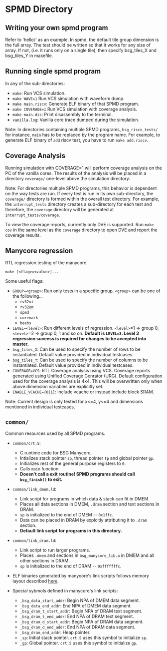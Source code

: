 SPMD Directory
==============


Writing your own spmd program
-----------------------------
Refer to 'hello/' as an example.
In spmd, the default tile group dimension is the full array. The test should be written so that it works for any size of array.
If not, (i.e. it runs only on a single tile), then specify bsg_tiles_X and bsg_tiles_Y in makefile.

Running single spmd program
---------------------------

In any of the sub-directories:
- `make`: Run VCS simulation.
- `make WAVE=1` Run VCS simulation with waveform dump.
- `make main.riscv`: Generate ELF binary of that SPMD program.
- `make COVERAGE=1` Run VCS simulation with coverage analysis.
- `make main.dis`: Print disassembly to the terminal.
- `vanilla.log`: Vanilla core trace dumped during the simulation.

Note: In directories containing multiple SPMD programs, `bsg_riscv_tests/` for instance,
`main` has to be replaced by the program name. For example, to generate ELF binary of
`add` riscv test, you have to run `make add.riscv`.

Coverage Analysis
------------------

Running simulation with COVERAGE=1 will perform coverage analysis on the PC of the vanilla cores. The results of the analysis will be
placed in a directory `coverage/` one-level above the simulation directory.

Note: For directories multiple SPMD programs, this behavior is dependent on the way tests are run. If every test is run in its own
sub-directory, the `coverage/` directory is formed within the overall test directory. For example, the `interrupt_tests` directory
creates a sub-directory for each test and therefore, the `coverage` directory will be generated at `interrupt_tests/coverage`.

To view the coverage reports, currently only DVE is supported. Run `make cov` in the same level as the `coverage` directory to
open DVE and report the coverage results.

Manycore regression
-------------------

RTL regression testing of the manycore.

`make [<flag>=<value>]...`

Some useful flags:

- `GROUP=<group>`: Run only tests in a specific group. `<group>` can be one of the following...
    - `rv32ui`
    - `rv32um`
    - `spmd`
    - `coremark`
    - `beebs`
- `LEVEL=<level>`: Run different levels of regression. `<level>`=1 => group 0, `<level>`=2 => group 0, 1 and so on. **Default is `LEVEL=3`. Level 3 regression suceess is required for changes to be accepted into master.**
- `bsg_tiles_X`:
    Can be used to specify the number of rows to be instantiated. Default
    value provided in individual testcases.
- `bsg_tiles_Y`:
    Can be used to specify the number of columns to be instantiated. Default
    value provided in individual testcases.
- `COVERAGE=VCS`:
    RTL Coverage analysis using VCS. Coverage reports generated using
    Unified Coverage Genrator (URG). Default configuration used for
    the coverage analysis is 4x4. This will be overwritten only when
    above dimension variables are explicitly set.
- `ENABLE_VCACHE={0|1}`:
    include vcache or instead include block SRAM.

Note: 
    Current design is only tested for x<=4, y<=4 and dimensions mentioned in
    individual testcases.



`common/`
----------

Common resources used by all SPMD programs.

- `common/crt.S`:
  - C runtime code for BSG Manycore.
  - Intializes stack pointer `sp`, thread pointer `tp` and global pointer `gp`.
  - Initializes rest of the general purpose registers to `0`.
  - Calls `main` function.
  - **Doesn't call a exit routine! SPMD programs should call `bsg_finish()` to exit.**

- `common/link_dmem.ld`:
  - Link script for programs in which data & stack can fit in DMEM.
  - Places all data sections in DMEM, `.dram` section and text sections in DRAM.
  - `sp` is initialized to the end of DMEM -- `0x1ffc`.
  - Data can be placed in DRAM by explcitly attributing it to `.dram` section.
  - **Default link script for programs in this directory.**

- `common/link_dram.ld`:
  - Link script to run larger programs.
  - Places `.dmem` and sections in `bsg_manycore_lib.a` in DMEM and all other sections in DRAM.
  - `sp` is initialized to the end of DRAM -- `0xfffffffc`.

- ELF binaries generated by manycore's link scripts follows memory layout described [here](
https://docs.google.com/document/d/1b2g2nnMYidMkcn6iHJ9NGjpQYfZeWEmMdLeO_3nLtgo/edit#bookmark=id.6ta2llhb2shf).
  
- Special sybmols defined in manycore's link scripts:
  - `_bsg_data_start_addr`: Begin NPA of DMEM data segment.
  - `_bsg_data_end_addr`: End NPA of DMEM data segment.
  - `_bsg_dram_t_start_addr`: Begin NPA of DRAM text segment.
  - `_bsg_dram_t_end_addr`: End NPA of DRAM text segment.
  - `_bsg_dram_d_start_addr`: Begin NPA of DRAM data segment.
  - `_bsg_dram_d_end_addr`: End NPA of DRAM data segment.
  - `_bsg_dram_end_addr`: Heap pointer.
  - `_sp`: Initial stack pointer. `crt.S` uses this symbol to initialize `sp`.
  - `_gp`: Global pointer. `crt.S` uses this symbol to initialize `gp`.
